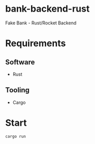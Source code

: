 # bank-backend-rust

Fake Bank - Rust/Rocket Backend

# Requirements
## Software
* Rust

## Tooling
* Cargo

# Start
`cargo run`